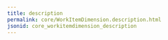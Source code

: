 ```yaml
---
title: description
permalink: core/WorkItemDimension.description.html
jsonid: core_workitemdimension_description
---
```

